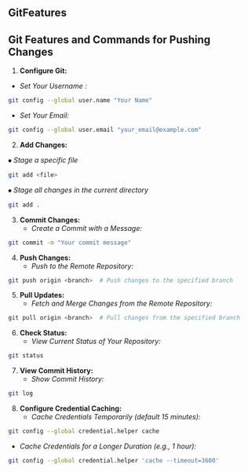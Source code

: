 ## GitFeatures

## Git Features and Commands for Pushing Changes

1. **Configure Git:**

- *Set Your Username :*
```sh
git config --global user.name "Your Name"
```

- *Set Your Email:*
```sh
git config --global user.email "your_email@example.com"
```


2. **Add Changes:**

⦁ *Stage a specific file*
```sh
git add <file>
```

⦁ *Stage all changes in the current directory*
```sh
git add .
```

3. **Commit Changes:**
   - *Create a Commit with a Message:*
```sh
git commit -m "Your commit message"
```

4. **Push Changes:**
   - *Push to the Remote Repository:*
```sh
git push origin <branch>  # Push changes to the specified branch
```

5. **Pull Updates:**
   - *Fetch and Merge Changes from the Remote Repository:*
```sh
git pull origin <branch>  # Pull changes from the specified branch
```

6. **Check Status:**
   - *View Current Status of Your Repository:*
```sh
git status
```

7. **View Commit History:**
   - *Show Commit History:*
```sh
git log
```

8. **Configure Credential Caching:**
   - *Cache Credentials Temporarily (default 15 minutes):*
```sh
git config --global credential.helper cache
```
   - *Cache Credentials for a Longer Duration (e.g., 1 hour):*
```sh
git config --global credential.helper 'cache --timeout=3600'
```
